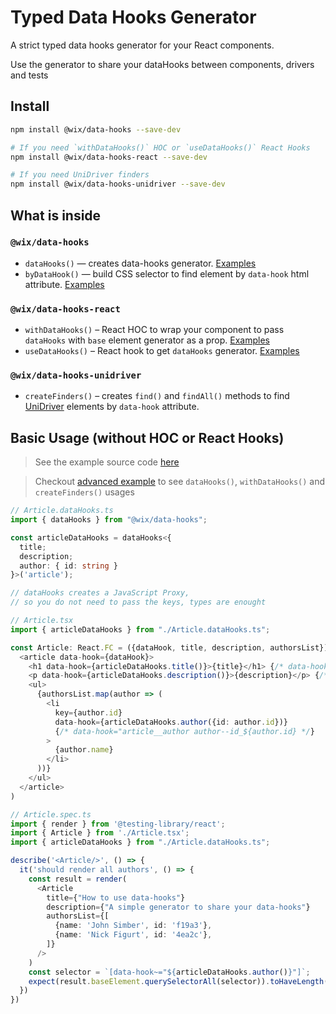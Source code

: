 # Typed Data Hooks Generator

A strict typed data hooks generator for your React components.

Use the generator to share your dataHooks between components, drivers and tests

## Install

```bash
npm install @wix/data-hooks --save-dev

# If you need `withDataHooks()` HOC or `useDataHooks()` React Hooks
npm install @wix/data-hooks-react --save-dev

# If you need UniDriver finders
npm install @wix/data-hooks-unidriver --save-dev
```

## What is inside

### `@wix/data-hooks`
* `dataHooks()` — creates data-hooks generator. [Examples](./packages/data-hooks/__tests__/dataHooks.spec.ts)
* `byDataHook()` — build CSS selector to find element by `data-hook` html attribute. [Examples](./packages/data-hooks/__tests__/byDataHook.spec.ts)

### `@wix/data-hooks-react`
* `withDataHooks()` – React HOC to wrap your component to pass `dataHooks` with `base` element generator as a prop. [Examples](./packages/data-hooks-react/__tests__/withDataHooks.spec.tsx)
* `useDataHooks()` – React hook to get `dataHooks` generator. [Examples](./packages/data-hooks-react/__tests__/useDataHooks.spec.ts)

### `@wix/data-hooks-unidriver`
* `createFinders()` – creates `find()` and `findAll()` methods to find [UniDriver](https://github.com/wix-incubator/unidriver) elements by `data-hook` attribute.

## Basic Usage (without HOC or React Hooks)

> See the example source code [here](./examples/src/basic)

> Checkout [advanced example](./examples/src/advanced) to see `dataHooks()`, `withDataHooks()` and `createFinders()` usages

```typescript
// Article.dataHooks.ts
import { dataHooks } from "@wix/data-hooks";

const articleDataHooks = dataHooks<{
  title;
  description;
  author: { id: string }
}>('article');

// dataHooks creates a JavaScript Proxy,
// so you do not need to pass the keys, types are enought
```

```typescript jsx
// Article.tsx
import { articleDataHooks } from "./Article.dataHooks.ts";

const Article: React.FC = ({dataHook, title, description, authorsList}) => (
  <article data-hook={dataHook}>
    <h1 data-hook={articleDataHooks.title()}>{title}</h1> {/* data-hook="article__title */}
    <p data-hook={articleDataHooks.description()}>{description}</p> {/* data-hook="article__description */}
    <ul>
      {authorsList.map(author => (
        <li
          key={author.id}
          data-hook={articleDataHooks.author({id: author.id})}
          {/* data-hook="article__author author--id_${author.id} */}
        >
          {author.name}
        </li>
      ))}
    </ul>
  </article>
)
```

```typescript jsx
// Article.spec.ts
import { render } from '@testing-library/react';
import { Article } from './Article.tsx';
import { articleDataHooks } from "./Article.dataHooks.ts";

describe('<Article/>', () => {
  it('should render all authors', () => {
    const result = render(
      <Article
        title={"How to use data-hooks"}
        description={"A simple generator to share your data-hooks"}
        authorsList={[
          {name: 'John Simber', id: 'f19a3'},
          {name: 'Nick Figurt', id: '4ea2c'},
        ]}
      />
    )
    const selector = `[data-hook~="${articleDataHooks.author()}"]`;
    expect(result.baseElement.querySelectorAll(selector)).toHaveLength(2);
  })
})
```




